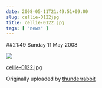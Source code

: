 ```yaml
---
date: 2008-05-11T21:49:51+09:00
slug: cellie-0122jpg
title: cellie-0122.jpg
tags: [ "news" ]
---
```


##21:49 Sunday 11 May 2008


[![](http://farm3.static.flickr.com/2133/2483135450_33bac6098b.jpg)](http://www.flickr.com/photos/thunderrabbit/2483135450/)
  


[cellie-0122.jpg](http://www.flickr.com/photos/thunderrabbit/2483135450/)
  

Originally uploaded by [thunderrabbit](http://www.flickr.com/people/thunderrabbit/)





  


